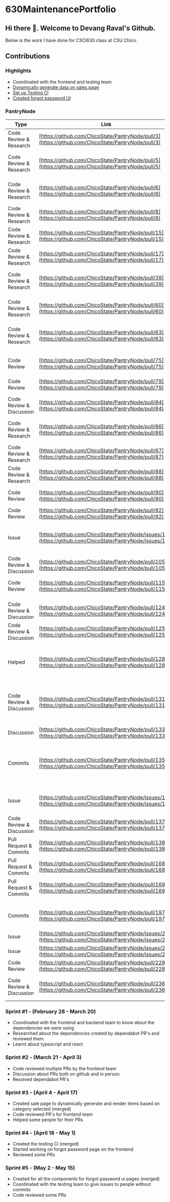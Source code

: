 # 630MaintenancePortfolio

## Hi there 👋. Welcome to Devang Raval's Github.

Below is the work I have done for CSCI630 class at CSU Chico.

## Contributions

### Highlights
- Coordinated with the frontend and testing team
- [Dynamically generate data on sales page](https://github.com/ChicoState/PantryNode/pull/135)
- [Set up Testing CI](https://github.com/ChicoState/PantryNode/pull/169)
- [Created forgot password UI](https://github.com/ChicoState/PantryNode/pull/197)

### PantryNode

| Type                      | Link                                               | Notes                                                           |
| ------------------------- | ---------------------------------------------------| --------------------------------------------------------------- |
| Code Review & Research             | [https://github.com/ChicoState/PantryNode/pull/3](https://github.com/ChicoState/PantryNode/pull/3)    | Dependabot - Bump ini from 1.3.5 to 1.3.8                       |
| Code Review & Research               | [https://github.com/ChicoState/PantryNode/pull/5](https://github.com/ChicoState/PantryNode/pull/5)    | Dependabot - Bump normalize-url from 4.5.0 to 4.5.1             |
| Code Review & Research               | [https://github.com/ChicoState/PantryNode/pull/6](https://github.com/ChicoState/PantryNode/pull/6)    | Dependabot - Bump glob-parent from 5.1.1 to 5.1.2               |
| Code Review & Research               | [https://github.com/ChicoState/PantryNode/pull/8](https://github.com/ChicoState/PantryNode/pull/8)    | Dependabot - Bump tar from 4.4.13 to 4.4.19                     |
| Code Review & Research               | [https://github.com/ChicoState/PantryNode/pull/15](https://github.com/ChicoState/PantryNode/pull/15)   | Dependabot - Bump ejs from 3.1.2 to 3.1.7                       |
| Code Review & Research               | [https://github.com/ChicoState/PantryNode/pull/17](https://github.com/ChicoState/PantryNode/pull/17)   | Dependabot - Bump bcrypt from 4.0.1 to 5.0.0                    |
  | Code Review & Research               | [https://github.com/ChicoState/PantryNode/pull/39](https://github.com/ChicoState/PantryNode/pull/39)   | Dependabot - Bump minimist from 1.2.5 to 1.2.8                  |
| Code Review & Research               | [https://github.com/ChicoState/PantryNode/pull/60](https://github.com/ChicoState/PantryNode/pull/60)   | Dependabot - Bump webpack from 5.75.0 to 5.76.1                 |
| Code Review & Research               | [https://github.com/ChicoState/PantryNode/pull/63](https://github.com/ChicoState/PantryNode/pull/63)   | Dependabot - Bump ansi-regex from 4.1.0 to 4.1.1                |
| | |
| | |
| Code Review               | [https://github.com/ChicoState/PantryNode/pull/75](https://github.com/ChicoState/PantryNode/pull/75)  | Add infrastructure for automated testing                      |
  | Code Review               | [https://github.com/ChicoState/PantryNode/pull/79](https://github.com/ChicoState/PantryNode/pull/79)  | Routing and Navigation for React                       |
| Code Review & Discussion               | [https://github.com/ChicoState/PantryNode/pull/84](https://github.com/ChicoState/PantryNode/pull/84)    | Add Sign Up and Login Pages (#66)                       |
| Code Review & Research              | [https://github.com/ChicoState/PantryNode/pull/86](https://github.com/ChicoState/PantryNode/pull/86)    | Dependabot - Bump minimatch from 3.0.4 to 3.0.8               |
| Code Review & Research              | [https://github.com/ChicoState/PantryNode/pull/87](https://github.com/ChicoState/PantryNode/pull/87)    | Dependabot - Bump got and nodemon                       |
| Code Review & Research               | [https://github.com/ChicoState/PantryNode/pull/88](https://github.com/ChicoState/PantryNode/pull/88)    | Dependabot - Bump shelljs and jshint                       |
| Code Review               | [https://github.com/ChicoState/PantryNode/pull/90](https://github.com/ChicoState/PantryNode/pull/90)    | Merging frontend branch with main for rebase                       |
| Code Review               | [https://github.com/ChicoState/PantryNode/pull/92](https://github.com/ChicoState/PantryNode/pull/92)    | Sales Report View #78                       |
| Issue               | [https://github.com/ChicoState/PantryNode/issues/102](https://github.com/ChicoState/PantryNode/issues/102)    | List Sale Items based on category selected on Sales Report page           |
| Code Review & Discussion              | [https://github.com/ChicoState/PantryNode/pull/105](https://github.com/ChicoState/PantryNode/pull/105)    | Feature/donar page static                       |
| Code Review               | [https://github.com/ChicoState/PantryNode/pull/115](https://github.com/ChicoState/PantryNode/pull/115)    | Donor page improvements #77                       |
| | |
| | |
  | Code Review & Discussion              | [https://github.com/ChicoState/PantryNode/pull/124](https://github.com/ChicoState/PantryNode/pull/124)    | Added formik to register page. Fixed issue #123           |
| Code Review & Discussion              | [https://github.com/ChicoState/PantryNode/pull/125](https://github.com/ChicoState/PantryNode/pull/125)    | Rebase Frontend with main branch                       |
  | Helped         | [https://github.com/ChicoState/PantryNode/pull/128](https://github.com/ChicoState/PantryNode/pull/128)    | Removed mongoose: 5.9.11 from package.json as we are migrating to Postgre SQL  |
| Code Review & Discussion| [https://github.com/ChicoState/PantryNode/pull/131](https://github.com/ChicoState/PantryNode/pull/131)    | Removed mongoose: 5.9.11 from package.json as we are migrating to Postgre SQL |
| Discussion               | [https://github.com/ChicoState/PantryNode/pull/133](https://github.com/ChicoState/PantryNode/pull/133)    | Dynamically rendering sales table data                       |
| Commits     | [https://github.com/ChicoState/PantryNode/pull/135](https://github.com/ChicoState/PantryNode/pull/135)    | Implementation of List Sale Items based on category selected on Sales Report page #102  |
| | |
| | |
| Issue              | [https://github.com/ChicoState/PantryNode/issues/136](https://github.com/ChicoState/PantryNode/issues/136)    | Create Forgot password interface in Frontend.                       |
| Code Review & Discussion              | [https://github.com/ChicoState/PantryNode/pull/137](https://github.com/ChicoState/PantryNode/pull/137)    | Donor page improvements#77                       |
| Pull Request & Commits              | [https://github.com/ChicoState/PantryNode/pull/138](https://github.com/ChicoState/PantryNode/pull/138)    | Adding mongoose dependancy again                       |
| Pull Request & Commits               | [https://github.com/ChicoState/PantryNode/pull/168](https://github.com/ChicoState/PantryNode/pull/168)    | Testing CI test                      |
| Pull Request & Commits               | [https://github.com/ChicoState/PantryNode/pull/169](https://github.com/ChicoState/PantryNode/pull/169)    | Set up Testing Ci for main branch                       |
| | |
| | |
| Commits               | [https://github.com/ChicoState/PantryNode/pull/197](https://github.com/ChicoState/PantryNode/pull/197)    | Made all the components for forgot password pages frontend                  |
| Issue               | [https://github.com/ChicoState/PantryNode/issues/204](https://github.com/ChicoState/PantryNode/issues/204)    | Test Sales Page Frontend                       |
| Issue               | [https://github.com/ChicoState/PantryNode/issues/205](https://github.com/ChicoState/PantryNode/issues/205)    | Testing sales.js backend                       |
| Code Review               | [https://github.com/ChicoState/PantryNode/pull/228](https://github.com/ChicoState/PantryNode/pull/228)    | Frontend UI Updates                       |
| Code Review & Discussion              | [https://github.com/ChicoState/PantryNode/pull/236](https://github.com/ChicoState/PantryNode/pull/236)    | Testing summary.js frontend solves #207                       |


### Sprint #1 - (February 28 - March 20)

- Coordinated with the frontend and backend team to know about the dependencies we were using
- Researched about the dependencies created by dependabot PR's and reviewed them
- Learnt about typescript and react

### Sprint #2 - (March 21 - April 3)

- Code reviewed multiple PRs by the frontend team
- Discussion about PRs both on github and in person
- Resolved dependabot PR's

### Sprint #3 - (April 4 - April 17)

- Created sale page to dynamically generate and render items based on category selected (merged)
- Code reviewed PR's for frontend team
- Helped some people for their PRs

### Sprint #4 - (April 18 - May 1)

- Created the testing CI (merged)
- Started working on forgot password page on the frontend
- Reviewed some PRs

### Sprint #5 - (May 2 - May 15)

- Created for all the components for forgot password ui pages (merged)
- Coordinated with the testing team to give issues to people without commits
- Code reviewed some PRs


<!--
**DevangRaval1/DevangRaval1** is a ✨ _special_ ✨ repository because its `README.md` (this file) appears on your GitHub profile.

Here are some ideas to get you started:

- 🔭 I’m currently working on ...
- 🌱 I’m currently learning ...
- 👯 I’m looking to collaborate on ...
- 🤔 I’m looking for help with ...
- 💬 Ask me about ...
- 📫 How to reach me: ...
- 😄 Pronouns: ...
- ⚡ Fun fact: ...
-->
